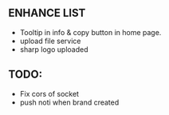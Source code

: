 ## ENHANCE LIST
- Tooltip in info & copy button in home page.
- upload file service
- sharp logo uploaded

## TODO:
- Fix cors of socket
- push noti when brand created